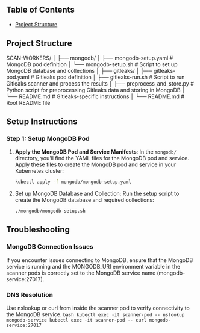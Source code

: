 ## Table of Contents
- [Project Structure](#project-structure)

## Project Structure
SCAN-WORKERS/ │ ├── mongodb/ │ ├── mongodb-setup.yaml # MongoDB pod definition │ └── mongodb-setup.sh # Script to set up MongoDB database and collections │ ├── gitleaks/ │ ├── gitleaks-pod.yaml # Gitleaks pod definition │ ├── gitleaks-run.sh # Script to run Gitleaks scanner and process the results │ ├── preprocess_and_store.py # Python script for preprocessing Gitleaks data and storing in MongoDB │ └── README.md # Gitleaks-specific instructions │ └── README.md # Root README file

## Setup Instructions

### Step 1: Setup MongoDB Pod

1. **Apply the MongoDB Pod and Service Manifests**:
   In the `mongodb/` directory, you’ll find the YAML files for the MongoDB pod and service. Apply these files to create the MongoDB pod and service in your Kubernetes cluster:

   ```bash
   kubectl apply -f mongodb/mongodb-setup.yaml
   ```
2. Set up MongoDB Database and Collection: Run the setup script to create the MongoDB database and required collections:
    ```bash
    ./mongodb/mongodb-setup.sh
    ```


## Troubleshooting
### MongoDB Connection Issues
If you encounter issues connecting to MongoDB, ensure that the MongoDB service is running and the MONGODB_URI environment variable in the scanner pods is correctly set to the MongoDB service name (mongodb-service:27017).

### DNS Resolution
Use nslookup or curl from inside the scanner pod to verify connectivity to the MongoDB service.
    ```bash
    kubectl exec -it scanner-pod -- nslookup mongodb-service
    kubectl exec -it scanner-pod -- curl mongodb-service:27017
    ```
